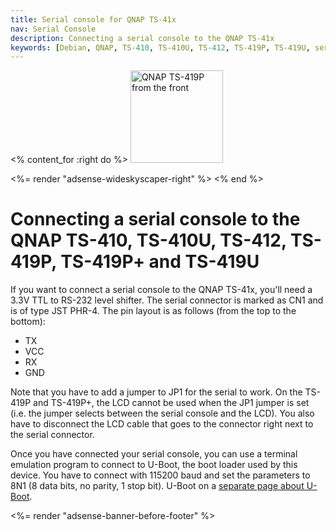 ```yaml
---
title: Serial console for QNAP TS-41x
nav: Serial Console
description: Connecting a serial console to the QNAP TS-41x
keywords: [Debian, QNAP, TS-410, TS-410U, TS-412, TS-419P, TS-419U, serial, console, RS-232, hack]
---
```


<% content_for :right do %>
<img src = "../images/r_qnap_ts419p.jpg" class="border" alt="QNAP TS-419P from the front" width="148" height="148" />

<%= render "adsense-wideskyscaper-right" %>
<% end %>

<h1>Connecting a serial console to the QNAP TS-410, TS-410U, TS-412, TS-419P, TS-419P+ and TS-419U</h1>

If you want to connect a serial console to the QNAP TS-41x, you'll need a
3.3V TTL to RS-232 level shifter.  The serial connector is marked as CN1
and is of type JST PHR-4.  The pin layout is as follows (from the top to
the bottom):

<ul>
<li>TX</li>
<li>VCC</li>
<li>RX</li>
<li>GND</li>
</ul>

Note that you have to add a jumper to JP1 for the serial to work.  On the
TS-419P and TS-419P+, the LCD cannot be used when the JP1 jumper is set
(i.e. the jumper selects between the serial console and the LCD).  You also
have to disconnect the LCD cable that goes to the connector right next to
the serial connector.

Once you have connected your serial console, you can use a terminal
emulation program to connect to U-Boot, the boot loader used by this
device.  You have to connect with 115200 baud and set the parameters to 8N1
(8 data bits, no parity, 1 stop bit).  U-Boot on a <a href =
"../uboot/">separate page about U-Boot</a>.

<div class="bbf">
<%= render "adsense-banner-before-footer" %>
</div>

